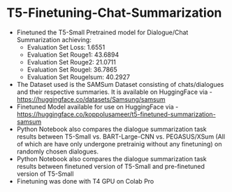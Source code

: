 # T5-Finetuning-Chat-Summarization
* Finetuned the T5-Small Pretrained model for Dialogue/Chat Summarization achieving:
  * Evaluation Set Loss: 1.6551
  * Evaluation Set Rouge1: 43.6894
  * Evaluation Set Rouge2: 21.0711
  * Evaluation Set Rougel: 36.7865
  * Evaluation Set Rougelsum: 40.2927
* The Dataset used is the SAMSum Dataset consisting of chats/dialogues and their respective summaries. It is available on HuggingFace via - https://huggingface.co/datasets/Samsung/samsum
* Finetuned Model available for use on HuggingFace via - https://huggingface.co/koppolusameer/t5-finetuned-summarization-samsum
* Python Notebook also compares the dialogue summarization task results between T5-Small vs. BART-Large-CNN vs. PEGASUS/XSum (All of which are have only undergone pretrainig without any finetuning) on randomly chosen dialogues.
* Python Notebook also compares the dialogue summarization task results between finetuned version of T5-Small and pre-finetuned version of T5-Small
* Finetuning was done with T4 GPU on Colab Pro
